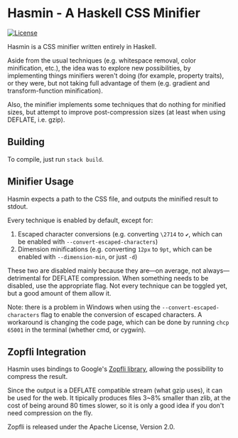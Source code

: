 Hasmin - A Haskell CSS Minifier
====
[![License](https://img.shields.io/badge/License-BSD%203--Clause-blue.svg)](https://opensource.org/licenses/BSD-3-Clause)

Hasmin is a CSS minifier written entirely in Haskell.

Aside from the usual techniques (e.g. whitespace removal, color minification,
etc.), the idea was to explore new possibilities, by implementing things
minifiers weren't doing (for example, property traits), or they were, but not
taking full advantage of them (e.g. gradient and transform-function
minification).

Also, the minifier implements some techniques that do nothing for minified
sizes, but attempt to improve post-compression sizes (at least when using
DEFLATE, i.e. gzip).

## Building 
To compile, just run `stack build`.

## Minifier Usage
Hasmin expects a path to the CSS file, and outputs the minified result to
stdout.

Every technique is enabled by default, except for:
 1. Escaped character conversions (e.g. converting `\2714` to `✔`, which can be enabled with `--convert-escaped-characters`)
 2. Dimension minifications (e.g. converting `12px` to `9pt`, which can be enabled with `--dimension-min`, or just `-d`)

These two are disabled mainly because they are—on average, not
always—detrimental for DEFLATE compression. When something needs to be
disabled, use the appropriate flag. Not every technique can be toggled yet, but
a good amount of them allow it.

Note: there is a problem in Windows when using the
`--convert-escaped-characters` flag to enable the conversion of escaped
characters. A workaround is changing the code page, which can be done by
running `chcp 65001` in the terminal (whether cmd, or cygwin).

## Zopfli Integration
Hasmin uses bindings to Google's
[Zopfli library](https://en.wikipedia.org/wiki/Zopfli), allowing the
possibility to compress the result.

Since the output is a DEFLATE compatible stream (what gzip uses), it can be
used for the web.
It tipically produces files 3~8% smaller than zlib, at the cost of being around
80 times slower, so it is only a good idea if you don't need compression on the fly.


Zopfli is released under the Apache License, Version 2.0.
